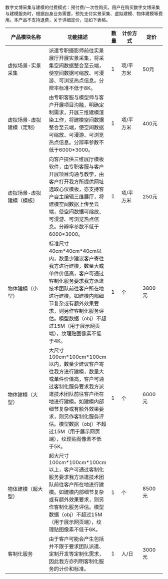 数字文博采集与建模的付费模式：预付费/一次性购买。用户在购买数字文博采集与建模服务时，根据自身业务需要，预先支付实景采集、虚拟建模、物体建模等费用。本产品不支持退费，关于详细定价，见如下表格。

<table>
<thead>
<tr>
<th width="220px" style="table-layout:fixed;" align="center">产品模块名称</th>
<th>功能描述</th>
<th width="10px" style="table-layout:fixed;" align="center">数量</th>
<th width="90px" style="table-layout:fixed;" align="center">计价方式</th>
<th width="75px" style="table-layout:fixed;" align="center">定价</th>
</tr>
</thead>
<tbody><tr>
<td>虚拟场景-实景采集</td>
<td>派遣专职摄影师前往实景展厅开展实景采集，将采集空间数据整合至云端，使空间数据可缩放、可漫游、可浏览热点信息。分辨率标准不低于8K。</td>
<td>1</td>
<td>项/平方米</td>
<td>50元</td>
</tr>
<tr>
<td>虚拟场景-虚拟建模（定制）</td>
<td>由专职客服与模型师与客户开展项目沟融，明确定制需求，开展三维建模渲染工作，将建模空间数据整合至云端，使空间数据可缩放、可漫游、可浏览热点信息。分辨率参数不低于6000*3000。</td>
<td>1</td>
<td>项/平方米</td>
<td>400元</td>
</tr>
<tr>
<td>虚拟场景-虚拟建模（模板）</td>
<td>向客户提供三维展厅模板软件，由专职客服与客户开展项目沟通与教学，由客户打开我方所提供网址选取心仪模板，亦支持客户自主编辑三维展厅，将建模空间数据上传至云端，使空间数据可缩放、可漫游、可浏览热点信息。分辨率参数不低于6000*3000。</td>
<td>1</td>
<td>项/平方米</td>
<td>250元</td>
</tr>
<tr>
<td>物体建模（小型）</td>
<td>标准尺寸40cm*40cm*40cm以内，数量少建议客户寄往我方进行建模，数量大或单件价值高，客户可通过客制化服务要求我方派遣技术团队前往客户所在地进行建模。如建模内部细节复杂或有额外效果要求，则另作客制化服务评估。模型数据（obj）不超过15M（用于展示网页端），纹理贴图像素不低于4K。</td>
<td>1</td>
<td>个</td>
<td>3800元</td>
</tr>
<tr>
<td>物体建模（大型）</td>
<td>大尺寸100cm*100cm*100cm以内，数量少建议客户寄往我方进行建模，数量大或单件价值高，客户可通过客制化服务要求我方派遣技术团队前往客户所在地进行建模。如建模内部细节复杂或有额外效果要求，则另作客制化服务评估。模型数据（obj）不超过15M（用于展示网页端），纹理贴图像素不低于5K。</td>
<td>1</td>
<td>个</td>
<td>6000元</td>
</tr>
<tr>
<td>物体建模（超大型）</td>
<td>超大尺寸100cm*100cm*100cm以上，客户可通过客制化服务要求我方派遣技术团队前往客户所在地进行建模。如建模内部细节复杂或有额外效果要求，则另作客制化服务评估。模型数据（obj）不超过15M（用于展示网页端），纹理贴图像素不低于6K。</td>
<td>1</td>
<td>个</td>
<td>8500元</td>
</tr>
<tr>
<td>客制化服务</td>
<td>由于客户可能会产生包括并不限于要求团队派遣、定制开发等定制化需求，因此我方亦列明客制化服务的计价和标准。</td>
<td>1</td>
<td>人/日</td>
<td>3000元</td>
</tr>
</tbody></table>
